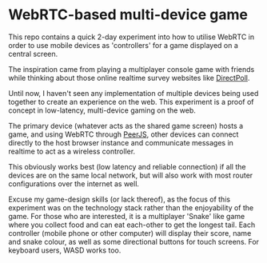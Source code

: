# WebRTC-based multi-device game
This repo contains a quick 2-day experiment into how to utilise WebRTC in order to use mobile devices as 'controllers' for a game displayed on a central screen.

The inspiration came from playing a multiplayer console game with friends while thinking about those online realtime survey websites like [DirectPoll](http://directpoll.com/).

Until now, I haven't seen any implementation of multiple devices being used together to create an experience on the web. This experiment is a proof of concept in low-latency, multi-device gaming on the web.

The primary device (whatever acts as the shared game screen) hosts a game, and using WebRTC through [PeerJS](https://peerjs.com/), other devices can connect directly to the host browser instance and communicate messages in realtime to act as a wireless controller.

This obviously works best (low latency and reliable connection) if all the devices are on the same local network, but will also work with most router configurations over the internet as well.

Excuse my game-design skills (or lack thereof), as the focus of this experiment was on the technology stack rather than the enjoyability of the game. For those who are interested, it is a multiplayer 'Snake' like game where you collect food and can eat each-other to get the longest tail. Each controller (mobile phone or other computer) will display their score, name and snake colour, as well as some directional buttons for touch screens. For keyboard users, WASD works too.